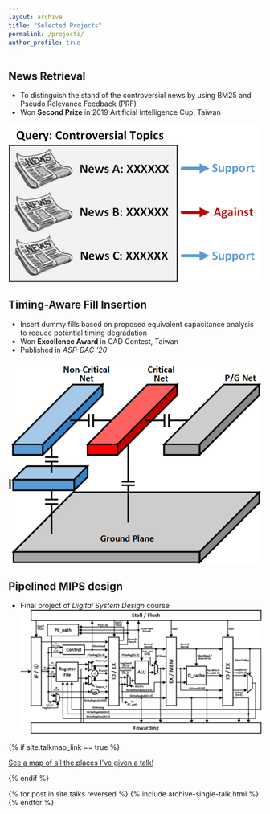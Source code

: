 ```yaml
---
layout: archive
title: "Selected Projects"
permalink: /projects/
author_profile: true
---
```

  
## News Retrieval
* To distinguish the stand of the controversial news by using BM25 and Pseudo Relevance Feedback (PRF)
* Won **Second Prize** in 2019 Artificial Intelligence Cup, Taiwan
<img src='/images/projects/News_Retrieval.png' width='600' >

## Timing-Aware Fill Insertion
* Insert dummy fills based on proposed equivalent capacitance analysis to reduce potential timing degradation
* Won **Excellence Award** in CAD Contest, Taiwan
* Published in *ASP-DAC '20*
<img src='/images/projects/Dummy_Fill.png' width='600' >

## Pipelined MIPS design
* Final project of *Digital System Design* course <br/>
<img src='/images/projects/DSD_project.png' width='600' > <br/>

{% if site.talkmap_link == true %}

<p style="text-decoration:underline;"><a href="/talkmap.html">See a map of all the places I've given a talk!</a></p>

{% endif %}

{% for post in site.talks reversed %}
  {% include archive-single-talk.html %}
{% endfor %}
